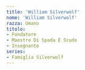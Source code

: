 ```yaml
---
title: 'William Silverwolf'
nome: 'William Silverwolf'
razza: Umano
titolo:
- Fondatore
- Maestro Di Spada E Scudo
- Insegnante
series:
- Famiglia Silverwolf
---
```

